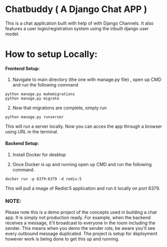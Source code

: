# Chatbuddy ( A Django Chat APP )

This is a chat application built with help of with Django Channels. It also features a user login/registration system using the inbuilt django user model. 

# How to setup Locally:

#### Frontend Setup:

1.  Navigate to main directory (the one with manage.py file) , open up CMD and run the following command
```
python manage.py makemigrations
python manage.py migrate
```
2. Now that migrations are complete, simply run
```
python manage.py runserver
```
This will run a server locally. Now you can acces the app through a browser using URL in the terminal.

#### Backend Setup:

1.  Install Docker for desktop 

2.  Once Docker is up and running open up CMD and run the following command.
```
docker run -p 6379:6379 -d redis:5
```
This will pull a image of Redist:5 application and run it locally on port 6379.

### NOTE:
   Please note this is a demo project of the concepts used in building a chat app. It is simply not production ready. For example, when the backend receives a message, it'll broadcast to everyone in the room including the sender. This means when you demo the sender role, be aware you'll see every outbound message duplicated. The project is setup for deployment however work is being done to get this up and running.
 

  


